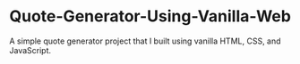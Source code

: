 # Quote-Generator-Using-Vanilla-Web
A simple quote generator project that I built using vanilla HTML, CSS, and JavaScript. 
